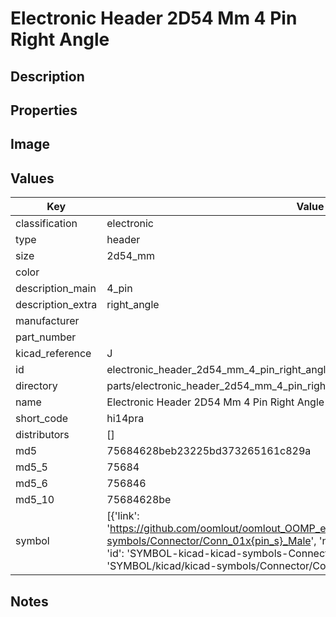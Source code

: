 # Electronic Header 2D54 Mm 4 Pin Right Angle

## Description

## Properties


## Image


## Values

| Key | Value |
| --- | --- |
| classification | electronic |
| type | header |
| size | 2d54_mm |
| color |  |
| description_main | 4_pin |
| description_extra | right_angle |
| manufacturer |  |
| part_number |  |
| kicad_reference | J |
| id | electronic_header_2d54_mm_4_pin_right_angle |
| directory | parts/electronic_header_2d54_mm_4_pin_right_angle |
| name | Electronic Header 2D54 Mm 4 Pin Right Angle |
| short_code | hi14pra |
| distributors | [] |
| md5 | 75684628beb23225bd373265161c829a |
| md5_5 | 75684 |
| md5_6 | 756846 |
| md5_10 | 75684628be |
| symbol | [{'link': 'https://github.com/oomlout/oomlout_OOMP_eda_V2/tree/main/SYMBOL/kicad/kicad-symbols/Connector/Conn_01x{pin_s}_Male', 'name': 'Connector : Conn_01x04_Male', 'id': 'SYMBOL-kicad-kicad-symbols-Connector-Conn_01x04_Male', 'directory': 'SYMBOL/kicad/kicad-symbols/Connector/Conn_01x04_Male/'}] |

## Notes

